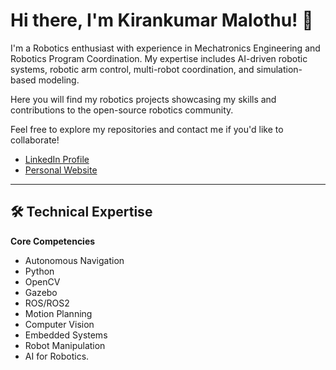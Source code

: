 # Hi there, I'm Kirankumar Malothu! 👋

I'm a Robotics enthusiast with experience in Mechatronics Engineering and Robotics Program Coordination. My expertise includes AI-driven robotic systems, robotic arm control, multi-robot coordination, and simulation-based modeling.

Here you will find my robotics projects showcasing my skills and contributions to the open-source robotics community.

Feel free to explore my repositories and contact me if you'd like to collaborate!

- [LinkedIn Profile](https://www.linkedin.com/in/kirankumarmalothu/)
- [Personal Website](https://malothu-kirankumar.netlify.app/)

---

## 🛠️ Technical Expertise
**Core Competencies**  

- Autonomous Navigation
- Python
- OpenCV
- Gazebo
- ROS/ROS2
- Motion Planning
- Computer Vision
- Embedded Systems
- Robot Manipulation
- AI for Robotics.

